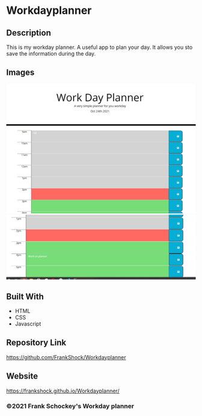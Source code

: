 # Workdayplanner

## Description
This is  my workday planner. A useful app to plan your day. It allows you sto save  the  information during the day. 
## Images
![alt text](https://github.com/FrankShock/Workdayplanner/blob/main/assets/images/PlanSC1.JPG)
![alt text](https://github.com/FrankShock/Workdayplanner/blob/main/assets/images/PlanSC2.JPG)


## Built With
* HTML
* CSS
* Javascript

## Repository Link
https://github.com/FrankShock/Workdayplanner
## Website
https://frankshock.github.io/Workdayplanner/


### ©2021 Frank Schockey's Workday planner